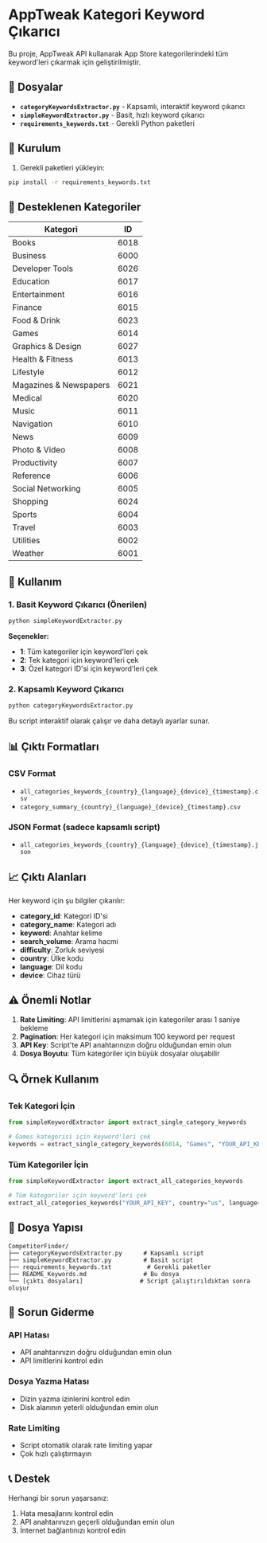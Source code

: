 # AppTweak Kategori Keyword Çıkarıcı

Bu proje, AppTweak API kullanarak App Store kategorilerindeki tüm keyword'leri çıkarmak için geliştirilmiştir.

## 📁 Dosyalar

- **`categoryKeywordsExtractor.py`** - Kapsamlı, interaktif keyword çıkarıcı
- **`simpleKeywordExtractor.py`** - Basit, hızlı keyword çıkarıcı
- **`requirements_keywords.txt`** - Gerekli Python paketleri

## 🚀 Kurulum

1. Gerekli paketleri yükleyin:
```bash
pip install -r requirements_keywords.txt
```

## 📱 Desteklenen Kategoriler

| Kategori | ID |
|----------|-----|
| Books | 6018 |
| Business | 6000 |
| Developer Tools | 6026 |
| Education | 6017 |
| Entertainment | 6016 |
| Finance | 6015 |
| Food & Drink | 6023 |
| Games | 6014 |
| Graphics & Design | 6027 |
| Health & Fitness | 6013 |
| Lifestyle | 6012 |
| Magazines & Newspapers | 6021 |
| Medical | 6020 |
| Music | 6011 |
| Navigation | 6010 |
| News | 6009 |
| Photo & Video | 6008 |
| Productivity | 6007 |
| Reference | 6006 |
| Social Networking | 6005 |
| Shopping | 6024 |
| Sports | 6004 |
| Travel | 6003 |
| Utilities | 6002 |
| Weather | 6001 |

## 🔧 Kullanım

### 1. Basit Keyword Çıkarıcı (Önerilen)

```bash
python simpleKeywordExtractor.py
```

**Seçenekler:**
- **1**: Tüm kategoriler için keyword'leri çek
- **2**: Tek kategori için keyword'leri çek
- **3**: Özel kategori ID'si için keyword'leri çek

### 2. Kapsamlı Keyword Çıkarıcı

```bash
python categoryKeywordsExtractor.py
```

Bu script interaktif olarak çalışır ve daha detaylı ayarlar sunar.

## 📊 Çıktı Formatları

### CSV Format
- `all_categories_keywords_{country}_{language}_{device}_{timestamp}.csv`
- `category_summary_{country}_{language}_{device}_{timestamp}.csv`

### JSON Format (sadece kapsamlı script)
- `all_categories_keywords_{country}_{language}_{device}_{timestamp}.json`

## 📈 Çıktı Alanları

Her keyword için şu bilgiler çıkarılır:
- **category_id**: Kategori ID'si
- **category_name**: Kategori adı
- **keyword**: Anahtar kelime
- **search_volume**: Arama hacmi
- **difficulty**: Zorluk seviyesi
- **country**: Ülke kodu
- **language**: Dil kodu
- **device**: Cihaz türü

## ⚠️ Önemli Notlar

1. **Rate Limiting**: API limitlerini aşmamak için kategoriler arası 1 saniye bekleme
2. **Pagination**: Her kategori için maksimum 100 keyword per request
3. **API Key**: Script'te API anahtarınızın doğru olduğundan emin olun
4. **Dosya Boyutu**: Tüm kategoriler için büyük dosyalar oluşabilir

## 🔍 Örnek Kullanım

### Tek Kategori İçin
```python
from simpleKeywordExtractor import extract_single_category_keywords

# Games kategorisi için keyword'leri çek
keywords = extract_single_category_keywords(6014, "Games", "YOUR_API_KEY")
```

### Tüm Kategoriler İçin
```python
from simpleKeywordExtractor import extract_all_categories_keywords

# Tüm kategoriler için keyword'leri çek
extract_all_categories_keywords("YOUR_API_KEY", country="us", language="us", device="iphone")
```

## 📁 Dosya Yapısı

```
CompetiterFinder/
├── categoryKeywordsExtractor.py      # Kapsamlı script
├── simpleKeywordExtractor.py         # Basit script
├── requirements_keywords.txt          # Gerekli paketler
├── README_Keywords.md                # Bu dosya
└── [çıktı dosyaları]                # Script çalıştırıldıktan sonra oluşur
```

## 🐛 Sorun Giderme

### API Hatası
- API anahtarınızın doğru olduğundan emin olun
- API limitlerini kontrol edin

### Dosya Yazma Hatası
- Dizin yazma izinlerini kontrol edin
- Disk alanının yeterli olduğundan emin olun

### Rate Limiting
- Script otomatik olarak rate limiting yapar
- Çok hızlı çalıştırmayın

## 📞 Destek

Herhangi bir sorun yaşarsanız:
1. Hata mesajlarını kontrol edin
2. API anahtarınızın geçerli olduğundan emin olun
3. İnternet bağlantınızı kontrol edin

